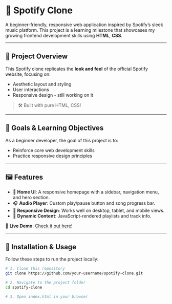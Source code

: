 # 🎵 Spotify Clone

A beginner-friendly, responsive web application inspired by Spotify’s sleek music platform. This project is a learning milestone that showcases my growing frontend development skills using **HTML**, **CSS**.

---

## 🚀 Project Overview

This Spotify clone replicates the **look and feel** of the official Spotify website, focusing on:
- Aesthetic layout and styling
- User interactions
- Responsive design - still working on it

> 🛠️ Built with pure HTML, CSS!

---

## 🧠 Goals & Learning Objectives


As a beginner developer, the goal of this project is to:

- Reinforce core web development skills
- Practice responsive design principles

---

## 🖼️ Features

- 🎨 **Home UI**: A responsive homepage with a sidebar, navigation menu, and hero section.
- 🎧 **Audio Player**: Custom play/pause button and song progress bar.
- 📱 **Responsive Design**: Works well on desktop, tablet, and mobile views.
- 🔄 **Dynamic Content**: JavaScript-rendered playlists and track info.

🔗 **Live Demo**: [Check it out here!](https://michael2021o.github.io/spotify/)

---


## 🧪 Installation & Usage

Follow these steps to run the project locally:

```bash
# 1. Clone this repository
git clone https://github.com/your-username/spotify-clone.git

# 2. Navigate to the project folder
cd spotify-clone

# 3. Open index.html in your browser
